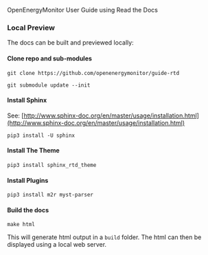 OpenEnergyMonitor User Guide using Read the Docs

### Local Preview

The docs can be built and previewed locally:

#### Clone repo and sub-modules 

`git clone https://github.com/openenergymonitor/guide-rtd`

`git submodule update --init`

#### Install Sphinx

See: [http://www.sphinx-doc.org/en/master/usage/installation.html](http://www.sphinx-doc.org/en/master/usage/installation.html)

`pip3 install -U sphinx`

#### Install The Theme

`pip3 install sphinx_rtd_theme`

#### Install Plugins

`pip3 install m2r myst-parser`

#### Build the docs

`make html`

This will generate html output in a `build` folder. The html can then be displayed using a local web server.



